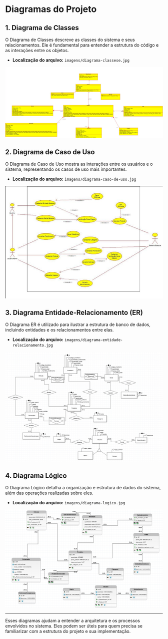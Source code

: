 # Diagramas do Projeto

## 1. Diagrama de Classes
O Diagrama de Classes descreve as classes do sistema e seus relacionamentos. Ele é fundamental para entender a estrutura do código e as interações entre os objetos. 

- **Localização do arquivo:** `imagens/diagrama-classese.jpg`

![Diagrama de Classes](imagens/diagrama-classes.jpg)

## 2. Diagrama de Caso de Uso
O Diagrama de Caso de Uso mostra as interações entre os usuários e o sistema, representando os casos de uso mais importantes.

- **Localização do arquivo:** `imagens/diagrama-caso-de-uso.jpg`

![Diagrama de Caso de Uso](imagens/diagrama-caso-de-uso.jpg)

## 3. Diagrama Entidade-Relacionamento (ER)
O Diagrama ER é utilizado para ilustrar a estrutura de banco de dados, incluindo entidades e os relacionamentos entre elas.

- **Localização do arquivo:** `imagens/diagrama-entidade-relacionamento.jpg`

![Diagrama ER](imagens/diagrama-entidade-relacionamento.jpg)

## 4. Diagrama Lógico
O Diagrama Lógico detalha a organização e estrutura de dados do sistema, além das operações realizadas sobre eles.

- **Localização do arquivo:** `imagens/diagrama-logico.jpg`

![Diagrama Lógico](imagens/diagrama-logico.jpg)

---

Esses diagramas ajudam a entender a arquitetura e os processos envolvidos no sistema. Eles podem ser úteis para quem precisa se familiarizar com a estrutura do projeto e sua implementação.

